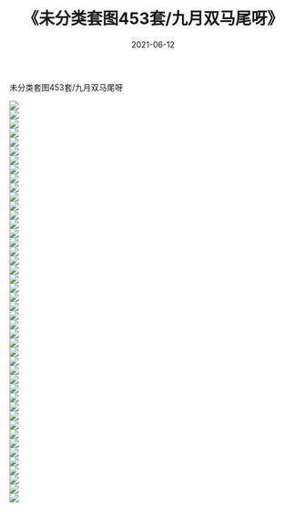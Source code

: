 ﻿---
layout: post
title:  《未分类套图453套/九月双马尾呀》
date:   2021-06-12
img: http://img.660000.xyz/Sharelink/网络美图/2021/未分类套图453套/九月双马尾呀/000.jpg
categories: [美女, 清纯, 唯美]
---

未分类套图453套/九月双马尾呀

 ![](http://img.660000.xyz/Sharelink/网络美图/2021/未分类套图453套/九月双马尾呀/001.jpg) <br>![](http://img.660000.xyz/Sharelink/网络美图/2021/未分类套图453套/九月双马尾呀/002.jpg) <br>![](http://img.660000.xyz/Sharelink/网络美图/2021/未分类套图453套/九月双马尾呀/003.jpg) <br>![](http://img.660000.xyz/Sharelink/网络美图/2021/未分类套图453套/九月双马尾呀/004.jpg) <br>![](http://img.660000.xyz/Sharelink/网络美图/2021/未分类套图453套/九月双马尾呀/005.jpg) <br>![](http://img.660000.xyz/Sharelink/网络美图/2021/未分类套图453套/九月双马尾呀/006.jpg) <br>![](http://img.660000.xyz/Sharelink/网络美图/2021/未分类套图453套/九月双马尾呀/007.jpg) <br>![](http://img.660000.xyz/Sharelink/网络美图/2021/未分类套图453套/九月双马尾呀/008.jpg) <br>![](http://img.660000.xyz/Sharelink/网络美图/2021/未分类套图453套/九月双马尾呀/009.jpg) <br>![](http://img.660000.xyz/Sharelink/网络美图/2021/未分类套图453套/九月双马尾呀/010.jpg) <br>![](http://img.660000.xyz/Sharelink/网络美图/2021/未分类套图453套/九月双马尾呀/011.jpg) <br>![](http://img.660000.xyz/Sharelink/网络美图/2021/未分类套图453套/九月双马尾呀/012.jpg) <br>![](http://img.660000.xyz/Sharelink/网络美图/2021/未分类套图453套/九月双马尾呀/013.jpg) <br>![](http://img.660000.xyz/Sharelink/网络美图/2021/未分类套图453套/九月双马尾呀/014.jpg) <br>![](http://img.660000.xyz/Sharelink/网络美图/2021/未分类套图453套/九月双马尾呀/015.jpg) <br>![](http://img.660000.xyz/Sharelink/网络美图/2021/未分类套图453套/九月双马尾呀/016.jpg) <br>![](http://img.660000.xyz/Sharelink/网络美图/2021/未分类套图453套/九月双马尾呀/017.jpg) <br>![](http://img.660000.xyz/Sharelink/网络美图/2021/未分类套图453套/九月双马尾呀/018.jpg) <br>![](http://img.660000.xyz/Sharelink/网络美图/2021/未分类套图453套/九月双马尾呀/019.jpg) <br>![](http://img.660000.xyz/Sharelink/网络美图/2021/未分类套图453套/九月双马尾呀/020.jpg) <br>![](http://img.660000.xyz/Sharelink/网络美图/2021/未分类套图453套/九月双马尾呀/021.jpg) <br>![](http://img.660000.xyz/Sharelink/网络美图/2021/未分类套图453套/九月双马尾呀/022.jpg) <br>![](http://img.660000.xyz/Sharelink/网络美图/2021/未分类套图453套/九月双马尾呀/023.jpg) <br>![](http://img.660000.xyz/Sharelink/网络美图/2021/未分类套图453套/九月双马尾呀/024.jpg) <br>![](http://img.660000.xyz/Sharelink/网络美图/2021/未分类套图453套/九月双马尾呀/025.jpg) <br>![](http://img.660000.xyz/Sharelink/网络美图/2021/未分类套图453套/九月双马尾呀/026.jpg) <br>![](http://img.660000.xyz/Sharelink/网络美图/2021/未分类套图453套/九月双马尾呀/027.jpg) <br>![](http://img.660000.xyz/Sharelink/网络美图/2021/未分类套图453套/九月双马尾呀/028.jpg) <br>![](http://img.660000.xyz/Sharelink/网络美图/2021/未分类套图453套/九月双马尾呀/029.jpg) <br>![](http://img.660000.xyz/Sharelink/网络美图/2021/未分类套图453套/九月双马尾呀/030.jpg) <br>![](http://img.660000.xyz/Sharelink/网络美图/2021/未分类套图453套/九月双马尾呀/031.jpg) <br>![](http://img.660000.xyz/Sharelink/网络美图/2021/未分类套图453套/九月双马尾呀/032.jpg) <br>![](http://img.660000.xyz/Sharelink/网络美图/2021/未分类套图453套/九月双马尾呀/033.jpg) <br>![](http://img.660000.xyz/Sharelink/网络美图/2021/未分类套图453套/九月双马尾呀/034.jpg) <br>![](http://img.660000.xyz/Sharelink/网络美图/2021/未分类套图453套/九月双马尾呀/035.jpg) <br>![](http://img.660000.xyz/Sharelink/网络美图/2021/未分类套图453套/九月双马尾呀/036.jpg) <br>![](http://img.660000.xyz/Sharelink/网络美图/2021/未分类套图453套/九月双马尾呀/037.jpg) <br>![](http://img.660000.xyz/Sharelink/网络美图/2021/未分类套图453套/九月双马尾呀/038.jpg) <br>![](http://img.660000.xyz/Sharelink/网络美图/2021/未分类套图453套/九月双马尾呀/039.jpg) <br>![](http://img.660000.xyz/Sharelink/网络美图/2021/未分类套图453套/九月双马尾呀/040.jpg) <br>![](http://img.660000.xyz/Sharelink/网络美图/2021/未分类套图453套/九月双马尾呀/041.jpg) <br>![](http://img.660000.xyz/Sharelink/网络美图/2021/未分类套图453套/九月双马尾呀/042.jpg) <br>![](http://img.660000.xyz/Sharelink/网络美图/2021/未分类套图453套/九月双马尾呀/043.jpg) <br>![](http://img.660000.xyz/Sharelink/网络美图/2021/未分类套图453套/九月双马尾呀/044.jpg) <br>